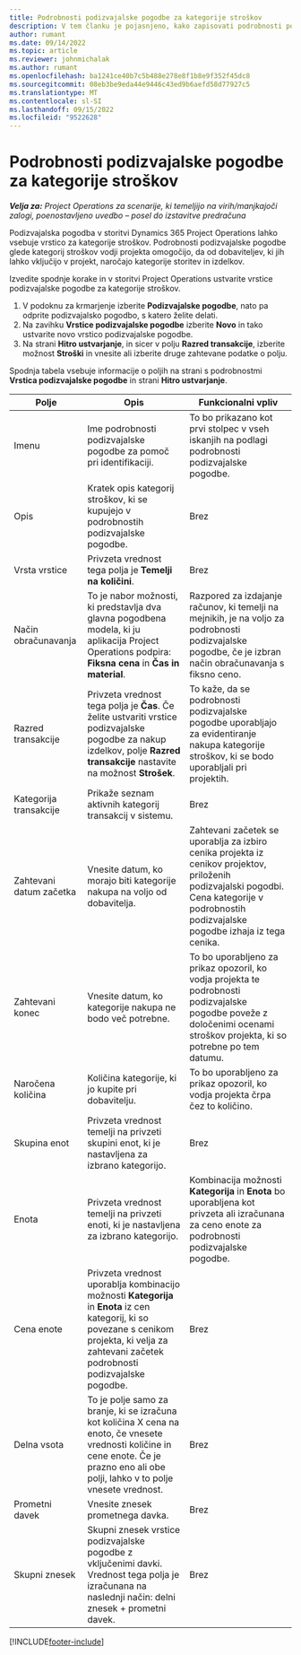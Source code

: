 ```yaml
---
title: Podrobnosti podizvajalske pogodbe za kategorije stroškov
description: V tem članku je pojasnjeno, kako zapisovati podrobnosti podizvajalske pogodbe za stroške in kako polja uporabiti za beleženje odkupa časa od dobaviteljev.
author: rumant
ms.date: 09/14/2022
ms.topic: article
ms.reviewer: johnmichalak
ms.author: rumant
ms.openlocfilehash: ba1241ce40b7c5b488e278e8f1b8e9f352f45dc8
ms.sourcegitcommit: 08eb3be9eda44e9446c43ed9b6aefd58d77927c5
ms.translationtype: MT
ms.contentlocale: sl-SI
ms.lasthandoff: 09/15/2022
ms.locfileid: "9522628"
---
```

#  <a name="subcontract-lines-for-expense-categories"></a>Podrobnosti podizvajalske pogodbe za kategorije stroškov

_**Velja za:** Project Operations za scenarije, ki temeljijo na virih/manjkajoči zalogi, poenostavljeno uvedbo – posel do izstavitve predračuna_

Podizvajalska pogodba v storitvi Dynamics 365 Project Operations lahko vsebuje vrstico za kategorije stroškov. Podrobnosti podizvajalske pogodbe glede kategorij stroškov vodji projekta omogočijo, da od dobaviteljev, ki jih lahko vključijo v projekt, naročajo kategorije storitev in izdelkov.

Izvedite spodnje korake in v storitvi Project Operations ustvarite vrstice podizvajalske pogodbe za kategorije stroškov.

1. V podoknu za krmarjenje izberite **Podizvajalske pogodbe**, nato pa odprite podizvajalsko pogodbo, s katero želite delati.
2. Na zavihku **Vrstice podizvajalske pogodbe** izberite **Novo** in tako ustvarite novo vrstico podizvajalske pogodbe.
3. Na strani **Hitro ustvarjanje**, in sicer v polju **Razred transakcije**, izberite možnost **Stroški** in vnesite ali izberite druge zahtevane podatke o polju.

Spodnja tabela vsebuje informacije o poljih na strani s podrobnostmi **Vrstica podizvajalske pogodbe** in strani **Hitro ustvarjanje**.

| **Polje** | **Opis** | **Funkcionalni vpliv** |
| --- | --- | --- |
| Imenu | Ime podrobnosti podizvajalske pogodbe za pomoč pri identifikaciji. | To bo prikazano kot prvi stolpec v vseh iskanjih na podlagi podrobnosti podizvajalske pogodbe. |
| Opis | Kratek opis kategorij stroškov, ki se kupujejo v podrobnostih podizvajalske pogodbe. | Brez |
|Vrsta vrstice | Privzeta vrednost tega polja je **Temelji na količini**. |Brez |
| Način obračunavanja | To je nabor možnosti, ki predstavlja dva glavna pogodbena modela, ki ju aplikacija Project Operations podpira: **Fiksna cena** in **Čas in material**. | Razpored za izdajanje računov, ki temelji na mejnikih, je na voljo za podrobnosti podizvajalske pogodbe, če je izbran način obračunavanja s fiksno ceno. |
| Razred transakcije | Privzeta vrednost tega polja je **Čas**. Če želite ustvariti vrstice podizvajalske pogodbe za nakup izdelkov, polje **Razred transakcije** nastavite na možnost **Strošek**.  | To kaže, da se podrobnosti podizvajalske pogodbe uporabljajo za evidentiranje nakupa kategorije stroškov, ki se bodo uporabljali pri projektih. |
| Kategorija transakcije | Prikaže seznam aktivnih kategorij transakcij v sistemu. |Brez |
| Zahtevani datum začetka | Vnesite datum, ko morajo biti kategorije nakupa na voljo od dobavitelja. | Zahtevani začetek se uporablja za izbiro cenika projekta iz cenikov projektov, priloženih podizvajalski pogodbi. Cena kategorije v podrobnostih podizvajalske pogodbe izhaja iz tega cenika. |
| Zahtevani konec | Vnesite datum, ko kategorije nakupa ne bodo več potrebne. | To bo uporabljeno za prikaz opozoril, ko vodja projekta te podrobnosti podizvajalske pogodbe poveže z določenimi ocenami stroškov projekta, ki so potrebne po tem datumu. |
| Naročena količina | Količina kategorije, ki jo kupite pri dobavitelju. | To bo uporabljeno za prikaz opozoril, ko vodja projekta črpa čez to količino.|
| Skupina enot | Privzeta vrednost temelji na privzeti skupini enot, ki je nastavljena za izbrano kategorijo. |Brez |
| Enota | Privzeta vrednost temelji na privzeti enoti, ki je nastavljena za izbrano kategorijo.  | Kombinacija možnosti **Kategorija** in **Enota** bo uporabljena kot privzeta ali izračunana za ceno enote za podrobnosti podizvajalske pogodbe.  |
| Cena enote | Privzeta vrednost uporablja kombinacijo možnosti **Kategorija** in **Enota** iz cen kategorij, ki so povezane s cenikom projekta, ki velja za zahtevani začetek podrobnosti podizvajalske pogodbe. |Brez |
| Delna vsota | To je polje samo za branje, ki se izračuna kot količina X cena na enoto, če vnesete vrednosti količine in cene enote. Če je prazno eno ali obe polji, lahko v to polje vnesete vrednost. |Brez |
| Prometni davek | Vnesite znesek prometnega davka. |Brez |
| Skupni znesek | Skupni znesek vrstice podizvajalske pogodbe z vključenimi davki. Vrednost tega polja je izračunana na naslednji način: delni znesek + prometni davek. |Brez |


[!INCLUDE[footer-include](../../includes/footer-banner.md)]
